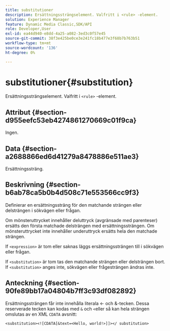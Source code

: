 ```yaml
---
title: substitutioner
description: Ersättningssträngselement. Valfritt i <rule> -element.
solution: Experience Manager
feature: Dynamic Media Classic,SDK/API
role: Developer,User
exl-id: ea44d940-e8dd-4a25-a082-3ed3c0f57e45
source-git-commit: 38f3e425be0ce3e241fc18b477e3f68b7b763b51
workflow-type: tm+mt
source-wordcount: '136'
ht-degree: 0%

---
```


# substitutioner{#substitution}

Ersättningssträngselement. Valfritt i `<rule>` -element.

## Attribut {#section-d955eefc53eb4274861270669c01f9ca}

Ingen.

## Data {#section-a2688866ed6d41279a8478886e511ae3}

Ersättningssträng.

## Beskrivning {#section-b6ab78ca5b0b4d508c71e553566cc9f3}

Definierar en ersättningssträng för den matchande strängen eller delsträngen i sökvägen eller frågan.

Om mönsteruttrycket innehåller deluttryck (avgränsade med parenteser) ersätts den första matchade delsträngen med ersättningssträngen. Om mönsteruttrycket inte innehåller underuttryck ersätts hela den matchade strängen.

If `<expression>` är tom eller saknas läggs ersättningssträngen till i sökvägen eller frågan.

If `<substitution>` är tom tas den matchande strängen eller delsträngen bort. If `<substitution>` anges inte, sökvägen eller frågesträngen ändras inte.

## Anteckning {#section-90fe89bb17a04804b7ff3c93df082892}

Ersättningssträngen får inte innehålla literala &lt;- och &amp;-tecken. Dessa reserverade tecken kan kodas med `&` och `<`eller så kan hela strängen omslutas av en XML `CDATA` avsnitt:

`<substitution><![CDATA[&text=<Hello, world!>]]></ substitution>`
